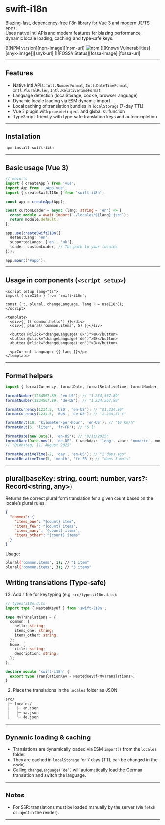 # swift-i18n

Blazing-fast, dependency-free i18n library for Vue 3 and modern JS/TS apps.  
Uses native Intl APIs and modern features for blazing performance, dynamic locale loading, caching, and type-safe keys.

[![NPM version][npm-image]][npm-url]
![npm](https://img.shields.io/npm/dw/i18n)
[![Known Vulnerabilities][snyk-image]][snyk-url]
[![FOSSA Status][fossa-image]][fossa-url]

---

## Features

- Native Intl APIs: `Intl.NumberFormat`, `Intl.DateTimeFormat`, `Intl.PluralRules`, `Intl.RelativeTimeFormat`  
- Language detection (localStorage, cookie, browser language)  
- Dynamic locale loading via ESM dynamic import  
- Local caching of translation bundles in `localStorage` (7-day TTL)  
- Vue 3 plugin with `provide`/`inject` and global `$t` function  
- TypeScript-friendly with type-safe translation keys and autocompletion  

---

## Installation

```bash
npm install swift-i18n
```

---

## Basic usage (Vue 3)

```ts
// main.ts
import { createApp } from 'vue';
import App from './App.vue';
import { createSwiftI18n } from 'swift-i18n';

const app = createApp(App);

const customLoader = async (lang: string = 'en') => {
  const module = await import(`./locales/${lang}.json`);
  return module.default;
};

app.use(createSwiftI18n({
  defaultLang: 'en',
  supportedLangs: ['en', 'uk'],
  loader: customLoader, // The path to your locales
}));

app.mount('#app');
```

---

## Usage in components (`<script setup>`)

```vue
<script setup lang="ts">
import { useI18n } from 'swift-i18n';

const { t, plural, changeLanguage, lang } = useI18n();
</script>

<template>
  <div>{{ t('common.hello') }}</div>
  <div>{{ plural('common.items', 5) }}</div>

  <button @click="changeLanguage('uk')">UK</button>
  <button @click="changeLanguage('de')">DE</button>
  <button @click="changeLanguage('en')">EN</button>

  <p>Current language: {{ lang }}</p>
</template>
```

---

## Format helpers

```ts
import { formatCurrency, formatDate, formatRelativeTime, formatNumber, formatUnit } from 'swift-i18n';

formatNumber(1234567.89, 'en-US'); // "1,234,567.89"
formatNumber(1234567.89, 'de-DE'); // "1.234.567,89"

formatCurrency(1234.5, 'USD', 'en-US'); // "$1,234.50"
formatCurrency(1234.5, 'EUR', 'de-DE'); // "1.234,50 €"

formatUnit(10, 'kilometer-per-hour', 'en-US'); // "10 km/h"
formatUnit(5, 'liter', 'fr-FR'); // "5 l"

formatDate(new Date(), 'en-US'); // "8/11/2025"
formatDate(Date.now(), 'de-DE', { weekday: 'long', year: 'numeric', month: 'long', day: 'numeric' });
// "Dienstag, 11. August 2025"

formatRelativeTime(-2, 'day', 'en-US'); // "2 days ago"
formatRelativeTime(3, 'month', 'fr-FR'); // "dans 3 mois"
```

---

## plural(baseKey: string, count: number, vars?: Record<string, any>)
Returns the correct plural form translation for a given count based on the locale’s plural rules.
```json
{
  "common": {
    "items_one": "{count} item",
    "items_few": "{count} items",
    "items_many": "{count} items",
    "items_other": "{count} items"
  }
}
```

Usage:
```bash
plural('common.items', 1); // "1 item"
plural('common.items', 3); // "3 items"
```

## Writing translations (Type-safe)

12. Add a file for key typing (e.g. `src/types/i18n.d.ts`):

```ts
// types/i18n.d.ts
import type { NestedKeyOf } from 'swift-i18n';

type MyTranslations = {
  common: {
    hello: string;
    items_one: string;
    items_other: string;
  };
  home: {
    title: string;
    description: string;
  };
};

declare module 'swift-i18n' {
  export type TranslationKey = NestedKeyOf<MyTranslations>;
}
```

2. Place the translations in the `locales` folder as JSON:

```bash
src/
 ├─ locales/
 │   ├─ en.json
 │   ├─ ua.json
 │   └─ de.json
```

---

## Dynamic loading & caching

- Translations are dynamically loaded via ESM `import()` from the `locales` folder. 
- They are cached in `localStorage` for 7 days (TTL can be changed in the code).
- Calling `changeLanguage(‘de’)` will automatically load the German translation and switch the language.

---

## Notes

- For SSR: translations must be loaded manually by the server (via `fetch` or inject in the render).

---
